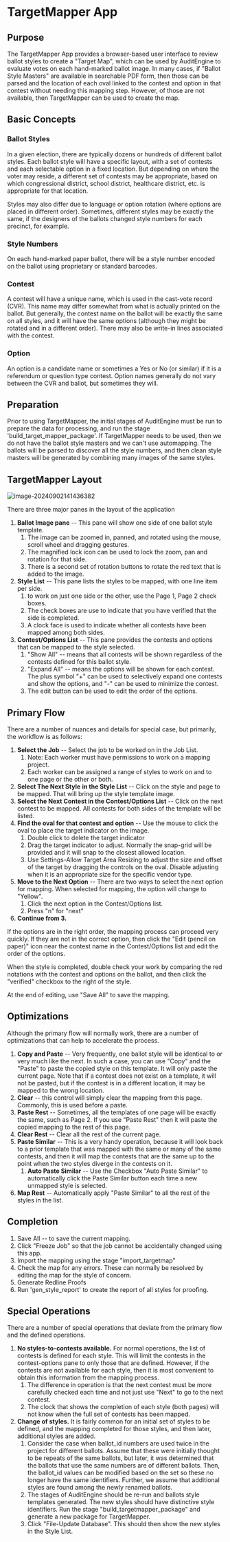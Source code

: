 # TargetMapper App

## Purpose

The TargetMapper App provides a browser-based user interface to review ballot styles to create a "Target Map", which can be used by AuditEngine to evaluate votes on each hand-marked ballot image. In many cases, if "Ballot Style Masters" are available in searchable PDF form, then those can be parsed and the location of each oval linked to the contest and option in that contest without needing this  mapping step. However, of those are not available, then TargetMapper can be used to create the map.

## Basic Concepts

### Ballot Styles

In a given election, there are typically dozens or hundreds of different ballot styles. Each ballot style will have a specific layout, with a set of contests and each selectable option in a fixed location. But depending on where the voter may reside, a different set of contests may be appropriate, based on which congressional district, school district, healthcare district, etc. is appropriate for that location.

Styles may also differ due to language or option rotation (where options are placed in different order). Sometimes, different styles may be exactly the same, if the designers of the ballots changed style numbers for each precinct, for example.

### Style Numbers

On each hand-marked paper ballot, there will be a style number encoded on the ballot using proprietary or standard barcodes.

### Contest

A contest will have a unique name, which is used in the cast-vote record (CVR). This name may differ somewhat from what is actually printed on the ballot. But generally, the contest name on the ballot will be exactly the same on all styles, and it will have the same options (although they might be rotated and in a different order). There may also be write-in lines associated with the contest.

### Option

An option is a candidate name or sometimes a Yes or No (or similar) if it is a referendum or question type contest. Option names generally do not vary between the CVR and ballot, but sometimes they will.

## Preparation

Prior to using TargetMapper, the initial stages of AuditEngine must be run to prepare the data for processing, and run the stage 'build_target_mapper_package'. If TargetMapper needs to be used, then we do not have the ballot style masters and we can't use automapping. The ballots will be parsed to discover all the style numbers, and then clean style masters will be generated by combining many images of the same styles.

## TargetMapper Layout

![image-20240902141436382](C:\Users\raylu\AppData\Roaming\Typora\typora-user-images\image-20240902141436382.png)

There are three major panes in the layout of the application

1. **Ballot Image pane** -- This pane will show one side of one ballot style template.
   1. The image can be zoomed in, panned, and rotated using the mouse, scroll wheel and dragging gestures.
   2. The magnified lock icon can be used to lock the zoom, pan and rotation for that side.
   3. There is a second set of rotation buttons to rotate the red text that is added to the image.
2. **Style List** -- This pane lists the styles to be mapped, with one line item per side.
   1. to work on just one side or the other, use the Page 1, Page 2 check boxes.
   2. The check boxes are use to indicate that you have verified that the side is completed.
   3. A clock face is used to indicate whether all contests have been mapped among both sides.
3. **Contest/Options List** -- This pane provides the contests and options that can be mapped to the style selected.
   1. "Show All" -- means that all contests will be shown regardless of the contests defined for this ballot style.
   2. "Expand All" -- means the options will be shown for each contest. The plus symbol "+" can be used to selectively expand one contests and show the options, and "-" can be used to minimize the contest.
   3. The edit button can be used to edit the order of the options.

## Primary Flow

There are a number of nuances and details for special case, but primarily, the workflow is as follows:

1. **Select the Job** -- Select the job to be worked on in the Job List.
   1. Note: Each worker must have permissions to work on a mapping project.
   2. Each worker can be assigned a range of styles to work on and to one page or the other or both.
2. **Select The Next Style** **in the Style List** -- Click on the style and page to be mapped. That will bring up the style template image.
3. **Select the Next Contest in the Contest/Options List** -- Click on the next contest to be mapped. All contests for both sides of the template will be listed.
4. **Find the oval for that contest and option** -- Use the mouse to click the oval to place the target indicator on the image.
   1. Double click to delete the target indicator
   2. Drag the target indicator to adjust. Normally the snap-grid will be provided and it will snap to the closest allowed location.
   3. Use Settings-Allow Target Area Resizing to adjust the size and offset of the target by dragging the controls on the oval. Disable adjusting when it is an appropriate size for the specific vendor type.
5. **Move to the Next Option** -- There are two ways to select the next option for mapping. When selected for mapping, the option will change to "Yellow".
   1. Click the next option in the Contest/Options list.
   2. Press "n" for "next"
6. **Continue from 3.**

If the options are in the right order, the mapping process can proceed very quickly. If they are not in the correct option, then click the "Edit (pencil on paper)" icon near the contest name in the Contest/Options list and edit the order of the options.

When the style is completed, double check your work by comparing the red notations with the contest and options on the ballot, and then click the "verified" checkbox to the right of the style.

At the end of editing, use "Save All" to save the mapping.

## Optimizations

Although the primary flow will normally work, there are a number of optimizations that can help to accelerate the process.

1. **Copy and Paste** -- Very frequently, one ballot style will be identical to or very much like the next. In such a case, you can use "Copy" and the "Paste" to paste the copied style on this template. It will only paste the current page. Note that if a contest does not exist on a template, it will not be pasted, but if the contest is in a different location, it may be mapped to the wrong location.
2. **Clear** -- this control will simply clear the mapping from this page. Commonly, this is used before a paste.
3. **Paste Rest** -- Sometimes, all the templates of one page will be exactly the same, such as Page 2. If you use "Paste Rest" then it will paste the copied mapping to the rest of this page.
4. **Clear Rest** -- Clear all the rest of the current page.
5. **Paste Similar** -- This is a very handy operation, because it will look back to a prior template that was mapped with the same or many of the same contests, and then it will map the contests that are the same up to the point when the two styles diverge in the contests on it. 
   1. **Auto Paste Similar** -- Use the Checkbox "Auto Paste Similar" to automatically click the Paste Similar button each time a new unmapped style is selected.
6. **Map Rest** -- Automatically apply "Paste Similar" to all the rest of the styles in the list.

## Completion

1. Save All -- to save the current mapping.
2. Click "Freeze Job" so that the job cannot be accidentally changed using this app.
3. Import the mapping using the stage "import_targetmap"
4. Check the map for any errors. These can normally be resolved by editing the map for the style of concern.
5. Generate Redline Proofs
6. Run 'gen_style_report' to create the report of all styles for proofing.

## Special Operations

There are a number of special operations that deviate from the primary flow and the defined operations.

1. **No styles-to-contests available.** For normal operations, the list of contests is defined for each style. This will limit the contests in the contest-options pane to only those that are defined. However, if the contests are not available for each style, then it is most convenient to obtain this information from the mapping process.
   1. The difference in operation is that the next contest must be more carefully checked each time and not just use "Next" to go to the next contest.
   2. The clock that shows the completion of each style (both pages) will not know when the full set of contests has been mapped.
2. **Change of styles.** It is fairly common for an initial set of styles to be defined, and the mapping completed for those styles, and then later, additional styles are added.
   1. Consider the case when ballot_id numbers are used twice in the project for different ballots. Assume that these were initially thought to be repeats of the same ballots, but later, it was determined that the ballots that use the same numbers are of different ballots. Then, the ballot_id values can be modified based on the set so these no longer have the same identifiers. Further, we assume that additional styles are found among the newly renamed ballots.
   2. The stages of AuditEngine should be re-run and ballots style templates generated. The new styles should have distinctive style identifiers. Run the stage "build_targetmapper_package" and generate a new package for TargetMapper.
   3. Click "File-Update Database". This should then show the new styles in the Style List.